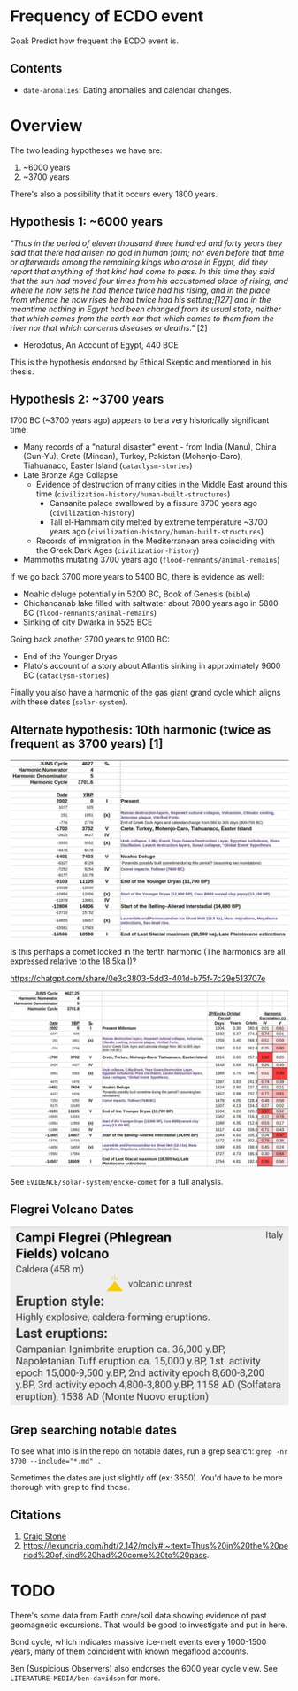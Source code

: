 # Frequency of ECDO event

Goal: Predict how frequent the ECDO event is.

## Contents

- `date-anomalies`: Dating anomalies and calendar changes.

# Overview

The two leading hypotheses we have are:
1. ~6000 years
2. ~3700 years

There's also a possibility that it occurs every 1800 years.

## Hypothesis 1: ~6000 years

*"Thus in the period of eleven thousand three hundred and forty years they said that there had arisen no god in human form; nor even before that time or afterwards among the remaining kings who arose in Egypt, did they report that anything of that kind had come to pass. In this time they said that the sun had moved four times from his accustomed place of rising, and where he now sets he had thence twice had his rising, and in the place from whence he now rises he had twice had his setting;[127] and in the meantime nothing in Egypt had been changed from its usual state, neither that which comes from the earth nor that which comes to them from the river nor that which concerns diseases or deaths."* [2]

- Herodotus, An Account of Egypt, 440 BCE

This is the hypothesis endorsed by Ethical Skeptic and mentioned in his thesis.

## Hypothesis 2: ~3700 years

1700 BC (~3700 years ago) appears to be a very historically significant time:
- Many records of a "natural disaster" event - from India (Manu), China (Gun-Yu), Crete (Minoan), Turkey, Pakistan (Mohenjo-Daro), Tiahuanaco, Easter Island (`cataclysm-stories`)
- Late Bronze Age Collapse
	- Evidence of destruction of many cities in the Middle East around this time (`civilization-history/human-built-structures`)
		- Canaanite palace swallowed by a fissure 3700 years ago (`civilization-history`)
		- Tall el-Hammam city melted by extreme temperature ~3700 years ago (`civilization-history/human-built-structures`)
	- Records of immigration in the Mediterranean area coinciding with the Greek Dark Ages (`civilization-history`)
- Mammoths mutating 3700 years ago (`flood-remnants/animal-remains`)

If we go back 3700 more years to 5400 BC, there is evidence as well:
- Noahic deluge potentially in 5200 BC, Book of Genesis (`bible`)
- Chichancanab lake filled with saltwater about 7800 years ago in 5800 BC (`flood-remnants/animal-remains`)
- Sinking of city Dwarka in 5525 BCE

Going back another 3700 years to 9100 BC:
- End of the Younger Dryas
- Plato's account of a story about Atlantis sinking in approximately 9600 BC (`cataclysm-stories`)

Finally you also have a harmonic of the gas giant grand cycle which aligns with these dates (`solar-system`).

## Alternate hypothesis: 10th harmonic (twice as frequent as 3700 years) [1]

![x](img/tenth-harmonic.jpg "")

Is this perhaps a comet locked in the tenth harmonic (The harmonics are all expressed relative to the 18.5ka I)?

https://chatgpt.com/share/0e3c3803-5dd3-401d-b75f-7c29e513707e

![x](img/frequency.jpg "")

See `EVIDENCE/solar-system/encke-comet` for a full analysis.

## Flegrei Volcano Dates

![x](img/flegrei-volcano.jpg "")

## Grep searching notable dates

To see what info is in the repo on notable dates, run a grep search: `grep -nr 3700 --include="*.md" .`

Sometimes the dates are just slightly off (ex: 3650). You'd have to be more thorough with grep to find those.

## Citations

1. [Craig Stone](https://nobulart.com)
2. https://lexundria.com/hdt/2.142/mcly#:~:text=Thus%20in%20the%20period%20of,kind%20had%20come%20to%20pass.

# TODO

There's some data from Earth core/soil data showing evidence of past geomagnetic excursions. That would be good to investigate and put in here.

Bond cycle, which indicates massive ice-melt events every 1000-1500 years, many of them coincident with known megaflood accounts.

Ben (Suspicious Observers) also endorses the 6000 year cycle view. See `LITERATURE-MEDIA/ben-davidson` for more.